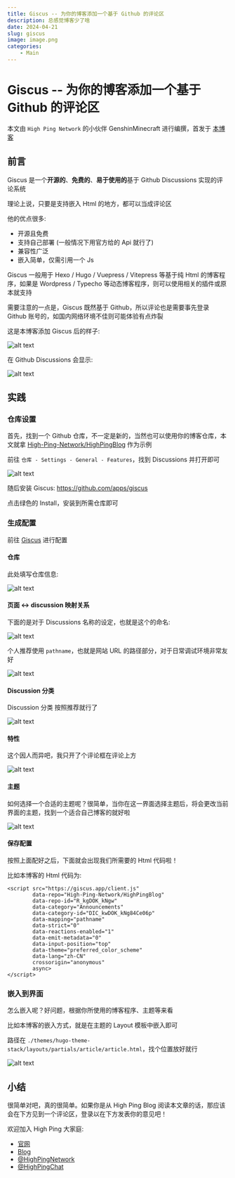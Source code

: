 ```yaml
---
title: Giscus -- 为你的博客添加一个基于 Github 的评论区
description: 总感觉博客少了啥
date: 2024-04-21
slug: giscus
image: image.png
categories:
    - Main
---
```


# Giscus -- 为你的博客添加一个基于 Github 的评论区

本文由 `High Ping Network` 的小伙伴 GenshinMinecraft 进行编撰，首发于 [本博客](https://blog.highp.ing)

## 前言

Giscus 是一个**开源的**、**免费的**、**易于使用的**基于 Github Discussions 实现的评论系统

理论上说，只要是支持嵌入 Html 的地方，都可以当成评论区

他的优点很多:
- 开源且免费
- 支持自己部署 (一般情况下用官方给的 Api 就行了)
- 兼容性广泛
- 嵌入简单，仅需引用一个 Js

Giscus 一般用于 Hexo / Hugo / Vuepress / Vitepress 等基于纯 Html 的博客程序，如果是 Wordpress / Typecho 等动态博客程序，则可以使用相关的插件或原本就支持

需要注意的一点是，Giscus 既然基于 Github，所以评论也是需要事先登录 Github 账号的，如国内网络环境不佳则可能体验有点炸裂

这是本博客添加 Giscus 后的样子: 

![alt text](image-1.png)

在 Github Discussions 会显示:

![alt text](image-2.png)

## 实践

### 仓库设置

首先，找到一个 Github 仓库，不一定是新的，当然也可以使用你的博客仓库，本文就拿 [High-Ping-Network/HighPingBlog](https://github.com/High-Ping-Network/HighPingBlog) 作为示例

前往 `仓库 - Settings - General - Features`，找到 Discussions 并打开即可

![alt text](image-3.png)

随后安装 Giscus: <https://github.com/apps/giscus>

点击绿色的 Install，安装到所需仓库即可

### 生成配置

前往 [Giscus](https://giscus.app/zh-CN) 进行配置

#### 仓库

此处填写仓库信息: 

![alt text](image-4.png)

#### 页面 ↔️ discussion 映射关系

下面的是对于 Discussions 名称的设定，也就是这个的命名: 

![alt text](image-5.png)

个人推荐使用 `pathname`，也就是网站 URL 的路径部分，对于日常调试环境非常友好

![alt text](image-6.png)

#### Discussion 分类

Discussion 分类 按照推荐就行了

![alt text](image-8.png)

#### 特性

这个因人而异吧，我只开了个评论框在评论上方

![alt text](image-7.png)

#### 主题

如何选择一个合适的主题呢？很简单，当你在这一界面选择主题后，将会更改当前界面的主题，找到一个适合自己博客的就好啦

![alt text](image-9.png)

#### 保存配置

按照上面配好之后，下面就会出现我们所需要的 Html 代码啦！

比如本博客的 Html 代码为: 

```
<script src="https://giscus.app/client.js"
        data-repo="High-Ping-Network/HighPingBlog"
        data-repo-id="R_kgDOK_kNgw"
        data-category="Announcements"
        data-category-id="DIC_kwDOK_kNg84Ce06p"
        data-mapping="pathname"
        data-strict="0"
        data-reactions-enabled="1"
        data-emit-metadata="0"
        data-input-position="top"
        data-theme="preferred_color_scheme"
        data-lang="zh-CN"
        crossorigin="anonymous"
        async>
</script>
```

### 嵌入到界面

怎么嵌入呢？好问题，根据你所使用的博客程序、主题等来看

比如本博客的嵌入方式，就是在主题的 Layout 模板中嵌入即可

路径在 `./themes/hugo-theme-stack/layouts/partials/article/article.html`，找个位置放好就行

![alt text](image-10.png)

## 小结

很简单对吧，真的很简单。如果你是从 High Ping Blog 阅读本文章的话，那应该会在下方见到一个评论区，登录以在下方发表你的意见吧！

欢迎加入 High Ping 大家庭:
- [官网](https://highp.ing)
- [Blog](https://blog.highp.ing)
- [@HighPingNetwork](https://t.me/HighPingNetwork)
- [@HighPingChat](https://t.me/highpingchat)